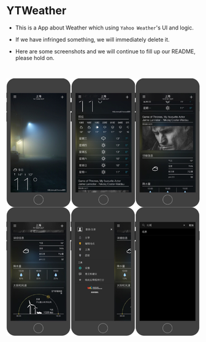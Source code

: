 # YTWeather

* This is a App about Weather which using `Yahoo Weather`'s UI and logic.

* If we have infringed something, we will immediately delete it.

* Here are some screenshots and we will continue to fill up our README, please hold on.

<br>

![](https://github.com/jatenlv/YTWeather/raw/master/Screenshots.jpeg)
